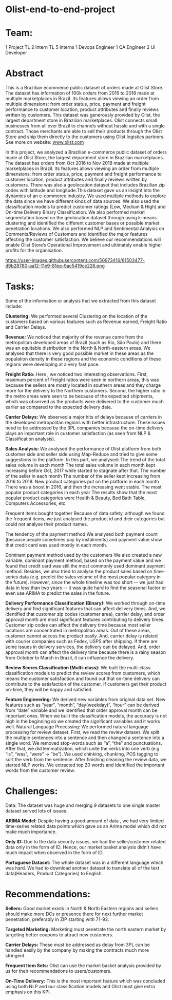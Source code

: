# Olist-end-to-end-project

# Team:
1 Project TL
2 Intern TL
5 Interns
1 Devops Engineer
1 QA Engineer
2 UI Developer

# Abstract
This is a Brazilian ecommerce public dataset of orders made at Olist Store. The dataset has information of 100k orders from 2016 to 2018 made at multiple marketplaces in Brazil. Its features allows viewing an order from multiple dimensions: from order status, price, payment and freight performance to customer location, product attributes and finally reviews written by customers. This dataset was generously provided by Olist, the largest department store in Brazilian marketplaces. Olist connects small businesses from all over Brazil to channels without hassle and with a single contract. Those merchants are able to sell their products through the Olist Store and ship them directly to the customers using Olist logistics partners. See more on website: www.olist.com

In this project, we analyzed a Brazilian e-commerce public dataset of orders made at Olist Store, the largest department store in Brazilian marketplaces. The dataset has orders from Oct 2016 to Nov 2018 made at multiple marketplaces in Brazil. Its features allows viewing an order from multiple dimensions: from order status, price, payment and freight performance to customer location, product attributes and finally reviews written by customers. There was also a geolocation dataset that includes Brazilian zip codes with latitude and longitude.This dataset gave us an insight into the dynamics of an e-commerce industry. We used multiple methods to explore the data since we have different kinds of data sources. We also used the classification models to predict customer ratings (Low, Medium & High) and On-time Delivery Binary Classification. We also performed market segmentation based on the geolocation dataset through using k-means clustering and identified the different customer bases or possible market penetration locations. We also performed NLP and Sentimental Analysis on Comments/Reviews of Customers and identified the major features affecting the customer satisfaction. We believe our recommendations will enable Olist Store’s Operational Improvement and ultimately enable higher profits for the organisation.

https://user-images.githubusercontent.com/50973416/61503477-d9b28780-aa12-11e9-81ee-9ac5419ce226.png

# Tasks:
Some of the information or analysis that we extracted from this dataset include:

**Clustering:** We performed several Clustering on the location of the customers based on various features such as Revenue earned, Freight Ratio and Carrier Delays.

**Revenue:** We noticed that majority of the revenue came from the metropolitan developed areas of Brazil (such as Rio, São Paulo) and there was an equitable distribution in the North & North-eastern areas. We analysed that there is very good possible market in these areas as the population density in these regions and the economic conditions of these regions were developing at a very fast pace.

**Freight Ratio:** Here , we noticed two interesting observations. First, maximum percent of Freight ratios were seen in northern areas, this was because the sellers are mostly located in southern areas and they charge more for the delivery to the Northern customers. Second, the higher ratio in the metro areas were seen to be because of the expedited shipments, which was observed as the products were delivered to the customer much earlier as compared to the expected delivery date.

**Carrier Delays:** We observed a major hits of delays because of carriers in the developed metropolitan regions with better infrastructure. These issues need to be addressed by the 3PL companies because the on-time delivery plays an important role in customer satisfaction (as seen from NLP & Classification analysis).

**Sales Analysis:** We analysed the performance of Olist platform from both customer side and seller side using Map-Reduce and tried to give some suggestions to the platform. In this part, we analysed:
The trend of the total sales volume in each month The total sales volume in each month kept increasing before Oct, 2017 while started to stagnate after that.
The number of the seller in each month The number of the seller kept increasing from 2016 to 2018.
New product categories put on the platform in each month There was a boost in 2016, and then the increasing went stable.
The most popular product categories in each year The results show that the most popular product categories were Health & Beauty, Bed Bath Table, Computers Accessories, etc.

Frequent items bought together Because of data safety, although we found the frequent items, we just analysed the product id and their categories but could not analyse their product names.

The tendency of the payment method We analysed both payment count (because people sometimes pay by instalments) and payment value show that credit card was used mostly in each month.

Dominant payment method used by the customers We also created a new variable, dominant payment method, based on the payment value and we found that credit card was still the most commonly used dominant payment method.
Besides, we also tried to analyse the product sales based on time-series data (e.g. predict the sales volume of the most popular category in the future). However, since the whole timeline was too short -- we just had data in less than two years -- it was quite hard to find the seasonal factor or even use ARIMA to predict the sales in the future.

**Delivery Performance Classification (Binary):** We worked through on-time delivery and find significant features that can affect delivery times. And, we identified that customer zip codes (customer area), carrier delay, and order approval month are most significant features contributing to delivery times. Customer zip codes can affect the delivery time because most seller locations are concentrated in metropolitan areas. Out of these areas, customer cannot access the product easily. And, carrier delay is related with courier companies such as Fedex, USPS after shipping. If there are some issues in delivery services, the delivery can be delayed. And, order approval month can affect the delivery time because there is a rainy season from October to March in Brazil, it can influence the delivery.

**Review Scores Classification (Multi-class):** We built the multi-class classification models to predict the review scores from customers, which means the customer satisfaction and found out that on-time delivery can contribute to the satisfaction of the customer. If customers get their product on-time, they will be happy and satisfied.

**Feature Engineering:** We derived new variables from original data set. New features such as “year”, “month”, “day(weekday)”, “hour” can be derived from “date” variable and we identified that order approval month can be important ones. When we built the classification models, the accuracy is not high in the beginning so we created the significant variables and it works well.
Natural Language Processing: We performed natural language processing for review dataset. First, we read the review dataset. We split the multiple sentences into a sentence and then changed a sentence into a single word. We removed stop-words such as “a”, “the” and punctuations. After that, we did lemmatization, which unite the verbs into one verb (e.g “is”, “was”, “were” -> “be”). We used chinking, chunking, POS tagging to sort the verb from the sentence. After finishing cleaning the review data, we started NLP works. We extracted top 20 words and identified the important words from the customer review.

# Challenges:
Data: The dataset was huge and merging 9 datasets to one single master dataset served lots of issues.

**ARIMA Model**: Despite having a good amount of data , we had very limited time-series related data points which gave us an Arima model which did not make much importance.

**Only ID:** Due to the data security issues, we had the seller/customer related data only in the form of ID. Hence, our market basket analysis didn't have much impact when observed in the form of ID.

**Portuguese Dataset:** The whole dataset was in a different language which was hard. We had to download another dataset to translate all of the text data(Headers, Product Categories) to English.

# Recommendations:
**Sellers:** Good market exists in North & North Eastern regions and sellers should make more DCs or presence there for next further market penetration, preferably in ZIP starting with 71-92.

**Targeted Marketing:** Marketing must penetrate the north eastern market by targeting better coupons to attract new customers.

**Carrier Delays:** These must be addressed as delay from 3PL can be handled easily by the company by making the contracts much more stringent.

**Frequent Item Sets:** Olist can use the market basket analysis provided by us for their recommendations to users/customers.

**On-Time Delivery:** This is the most important feature which was concluded using both NLP and our classification models and Olist must give extra emphasis on this KPI.
